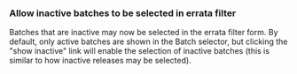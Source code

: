 ### Allow inactive batches to be selected in errata filter

Batches that are inactive may now be selected in the errata filter
form. By default, only active batches are shown in the Batch
selector, but clicking the "show inactive" link will enable
the selection of inactive batches (this is similar to how inactive
releases may be selected).
